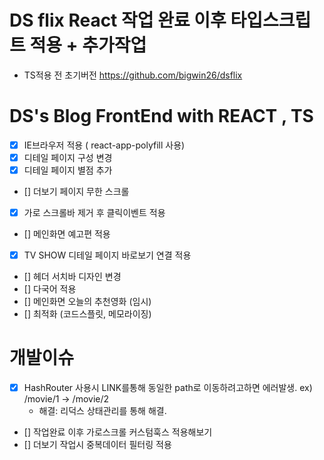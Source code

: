 # DS flix React 작업 완료 이후 타입스크립트 적용 + 추가작업

- TS적용 전 초기버전 https://github.com/bigwin26/dsflix

# DS's Blog FrontEnd with REACT , TS

- [x] IE브라우저 적용 ( react-app-polyfill 사용)
- [x] 디테일 페이지 구성 변경
- [x] 디테일 페이지 별점 추가
- [] 더보기 페이지 무한 스크롤
- [x] 가로 스크롤바 제거 후 클릭이벤트 적용
- [] 메인화면 예고편 적용
- [x] TV SHOW 디테일 페이지 바로보기 연결 적용
- [] 헤더 서치바 디자인 변경
- [] 다국어 적용
- [] 메인화면 오늘의 추천영화 (임시)
- [] 최적화 (코드스플릿, 메모라이징)

# 개발이슈

- [x] HashRouter 사용시 LINK를통해 동일한 path로 이동하려고하면 에러발생. ex) /movie/1 -> /movie/2
  - 해결: 리덕스 상태관리를 통해 해결.
- [] 작업완료 이후 가로스크롤 커스텀훅스 적용해보기
- [] 더보기 작업시 중복데이터 필터링 적용
